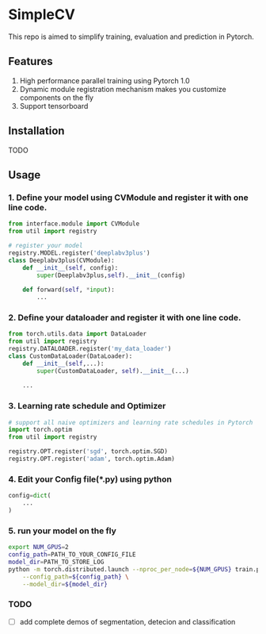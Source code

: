 # SimpleCV
This repo is aimed to simplify training, evaluation and prediction in Pytorch.
## Features
1. High performance parallel training using Pytorch 1.0
2. Dynamic module registration mechanism makes you customize components on the fly
3. Support tensorboard

## Installation
TODO
## Usage
### 1. Define your model using CVModule and register it with one line code.
```python
from interface.module import CVModule
from util import registry

# register your model
registry.MODEL.register('deeplabv3plus')
class Deeplabv3plus(CVModule):
    def __init__(self, config):
        super(Deeplabv3plus,self).__init__(config)
    
    def forward(self, *input):
        ...
```
### 2. Define your dataloader and register it with one line code.
```python
from torch.utils.data import DataLoader
from util import registry
registry.DATALOADER.register('my_data_loader')
class CustomDataLoader(DataLoader):
    def __init__(self,...):
        super(CustomDataLoader, self).__init__(...)
       
    ...
```
### 3. Learning rate schedule and Optimizer 
```python
# support all naive optimizers and learning rate schedules in Pytorch
import torch.optim
from util import registry

registry.OPT.register('sgd', torch.optim.SGD)
registry.OPT.register('adam', torch.optim.Adam)
```

### 4. Edit your Config file(*.py) using python
```python
config=dict(
    ...
)
```
### 5. run your model on the fly
```bash
export NUM_GPUS=2
config_path=PATH_TO_YOUR_CONFIG_FILE
model_dir=PATH_TO_STORE_LOG
python -m torch.distributed.launch --nproc_per_node=${NUM_GPUS} train.py \
    --config_path=${config_path} \
    --model_dir=${model_dir}
```

### TODO

- [ ] add complete demos of segmentation, detecion and classification
